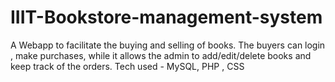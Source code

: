 # IIIT-Bookstore-management-system

A Webapp to facilitate the buying and selling of books. The buyers can login , make purchases, while it allows the admin to add/edit/delete books and keep track of the orders.
Tech used - MySQL, PHP , CSS
